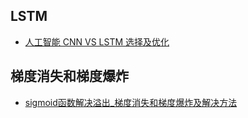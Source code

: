 

## LSTM

- [人工智能 CNN VS LSTM 选择及优化](https://www.dazhuanlan.com/dbray/topics/1519290)


## 梯度消失和梯度爆炸

- [sigmoid函数解决溢出_梯度消失和梯度爆炸及解决方法](https://blog.csdn.net/weixin_39612726/article/details/111391713)